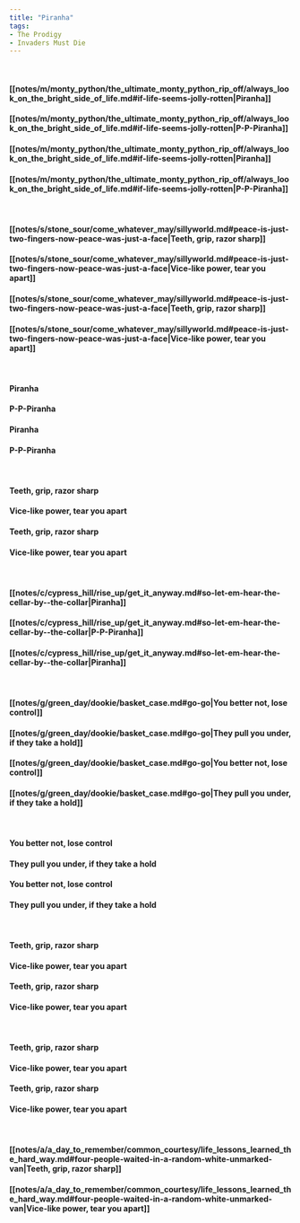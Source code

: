 ```yaml
---
title: "Piranha"
tags:
- The Prodigy
- Invaders Must Die
---
```

&nbsp;
#### [[notes/m/monty_python/the_ultimate_monty_python_rip_off/always_look_on_the_bright_side_of_life.md#if-life-seems-jolly-rotten|Piranha]]
#### [[notes/m/monty_python/the_ultimate_monty_python_rip_off/always_look_on_the_bright_side_of_life.md#if-life-seems-jolly-rotten|P-P-Piranha]]
#### [[notes/m/monty_python/the_ultimate_monty_python_rip_off/always_look_on_the_bright_side_of_life.md#if-life-seems-jolly-rotten|Piranha]]
#### [[notes/m/monty_python/the_ultimate_monty_python_rip_off/always_look_on_the_bright_side_of_life.md#if-life-seems-jolly-rotten|P-P-Piranha]]
&nbsp;
#### [[notes/s/stone_sour/come_whatever_may/sillyworld.md#peace-is-just-two-fingers-now-peace-was-just-a-face|Teeth, grip, razor sharp]]
#### [[notes/s/stone_sour/come_whatever_may/sillyworld.md#peace-is-just-two-fingers-now-peace-was-just-a-face|Vice-like power, tear you apart]]
#### [[notes/s/stone_sour/come_whatever_may/sillyworld.md#peace-is-just-two-fingers-now-peace-was-just-a-face|Teeth, grip, razor sharp]]
#### [[notes/s/stone_sour/come_whatever_may/sillyworld.md#peace-is-just-two-fingers-now-peace-was-just-a-face|Vice-like power, tear you apart]]
&nbsp;
#### Piranha
#### P-P-Piranha
#### Piranha
#### P-P-Piranha
&nbsp;
#### Teeth, grip, razor sharp
#### Vice-like power, tear you apart
#### Teeth, grip, razor sharp
#### Vice-like power, tear you apart
&nbsp;
#### [[notes/c/cypress_hill/rise_up/get_it_anyway.md#so-let-em-hear-the-cellar-by--the-collar|Piranha]]
#### [[notes/c/cypress_hill/rise_up/get_it_anyway.md#so-let-em-hear-the-cellar-by--the-collar|P-P-Piranha]]
#### [[notes/c/cypress_hill/rise_up/get_it_anyway.md#so-let-em-hear-the-cellar-by--the-collar|Piranha]]
&nbsp;
#### [[notes/g/green_day/dookie/basket_case.md#go-go|You better not, lose control]]
#### [[notes/g/green_day/dookie/basket_case.md#go-go|They pull you under, if they take a hold]]
#### [[notes/g/green_day/dookie/basket_case.md#go-go|You better not, lose control]]
#### [[notes/g/green_day/dookie/basket_case.md#go-go|They pull you under, if they take a hold]]
&nbsp;
#### You better not, lose control
#### They pull you under, if they take a hold
#### You better not, lose control
#### They pull you under, if they take a hold
&nbsp;
#### Teeth, grip, razor sharp
#### Vice-like power, tear you apart
#### Teeth, grip, razor sharp
#### Vice-like power, tear you apart
&nbsp;
#### Teeth, grip, razor sharp
#### Vice-like power, tear you apart
#### Teeth, grip, razor sharp
#### Vice-like power, tear you apart
&nbsp;
#### [[notes/a/a_day_to_remember/common_courtesy/life_lessons_learned_the_hard_way.md#four-people-waited-in-a-random-white-unmarked-van|Teeth, grip, razor sharp]]
#### [[notes/a/a_day_to_remember/common_courtesy/life_lessons_learned_the_hard_way.md#four-people-waited-in-a-random-white-unmarked-van|Vice-like power, tear you apart]]
